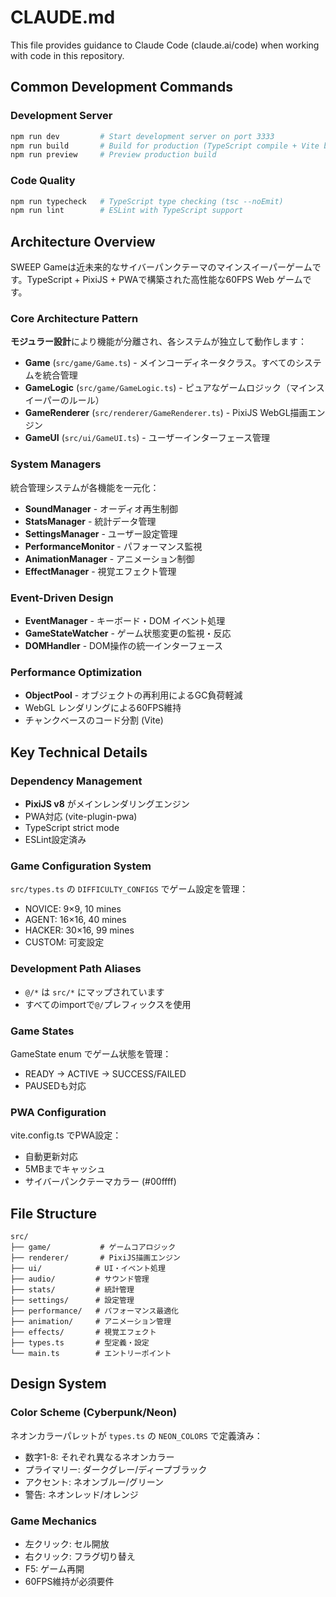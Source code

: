 # CLAUDE.md

This file provides guidance to Claude Code (claude.ai/code) when working with code in this repository.

## Common Development Commands

### Development Server
```bash
npm run dev         # Start development server on port 3333
npm run build       # Build for production (TypeScript compile + Vite build)
npm run preview     # Preview production build
```

### Code Quality
```bash
npm run typecheck   # TypeScript type checking (tsc --noEmit)
npm run lint        # ESLint with TypeScript support
```

## Architecture Overview

SWEEP Gameは近未来的なサイバーパンクテーマのマインスイーパーゲームです。TypeScript + PixiJS + PWAで構築された高性能な60FPS Web ゲームです。

### Core Architecture Pattern

**モジュラー設計**により機能が分離され、各システムが独立して動作します：

- **Game** (`src/game/Game.ts`) - メインコーディネータクラス。すべてのシステムを統合管理
- **GameLogic** (`src/game/GameLogic.ts`) - ピュアなゲームロジック（マインスイーパーのルール）
- **GameRenderer** (`src/renderer/GameRenderer.ts`) - PixiJS WebGL描画エンジン
- **GameUI** (`src/ui/GameUI.ts`) - ユーザーインターフェース管理

### System Managers

統合管理システムが各機能を一元化：

- **SoundManager** - オーディオ再生制御
- **StatsManager** - 統計データ管理
- **SettingsManager** - ユーザー設定管理
- **PerformanceMonitor** - パフォーマンス監視
- **AnimationManager** - アニメーション制御
- **EffectManager** - 視覚エフェクト管理

### Event-Driven Design

- **EventManager** - キーボード・DOM イベント処理
- **GameStateWatcher** - ゲーム状態変更の監視・反応
- **DOMHandler** - DOM操作の統一インターフェース

### Performance Optimization

- **ObjectPool** - オブジェクトの再利用によるGC負荷軽減
- WebGL レンダリングによる60FPS維持
- チャンクベースのコード分割 (Vite)

## Key Technical Details

### Dependency Management
- **PixiJS v8** がメインレンダリングエンジン
- PWA対応 (vite-plugin-pwa)
- TypeScript strict mode
- ESLint設定済み

### Game Configuration System
`src/types.ts` の `DIFFICULTY_CONFIGS` でゲーム設定を管理：
- NOVICE: 9×9, 10 mines
- AGENT: 16×16, 40 mines  
- HACKER: 30×16, 99 mines
- CUSTOM: 可変設定

### Development Path Aliases
- `@/*` は `src/*` にマップされています
- すべてのimportで`@/`プレフィックスを使用

### Game States
GameState enum でゲーム状態を管理：
- READY → ACTIVE → SUCCESS/FAILED
- PAUSEDも対応

### PWA Configuration
vite.config.ts でPWA設定：
- 自動更新対応
- 5MBまでキャッシュ
- サイバーパンクテーマカラー (#00ffff)

## File Structure

```
src/
├── game/           # ゲームコアロジック
├── renderer/       # PixiJS描画エンジン
├── ui/            # UI・イベント処理
├── audio/         # サウンド管理
├── stats/         # 統計管理
├── settings/      # 設定管理
├── performance/   # パフォーマンス最適化
├── animation/     # アニメーション管理
├── effects/       # 視覚エフェクト
├── types.ts       # 型定義・設定
└── main.ts        # エントリーポイント
```

## Design System

### Color Scheme (Cyberpunk/Neon)
ネオンカラーパレットが `types.ts` の `NEON_COLORS` で定義済み：
- 数字1-8: それぞれ異なるネオンカラー
- プライマリー: ダークグレー/ディープブラック
- アクセント: ネオンブルー/グリーン
- 警告: ネオンレッド/オレンジ

### Game Mechanics
- 左クリック: セル開放
- 右クリック: フラグ切り替え  
- F5: ゲーム再開
- 60FPS維持が必須要件